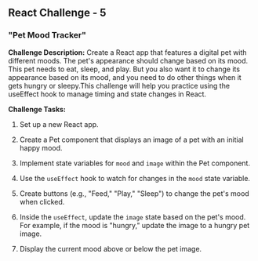 ## React Challenge - 5  
### "Pet Mood Tracker"

**Challenge Description:** Create a React app that features a digital pet with different moods. The pet's appearance should change based on its mood. This pet needs to eat, sleep, and play. But you also want it to change its appearance based on its mood, and you need to do other things when it gets hungry or sleepy.This challenge will help you practice using the useEffect hook to manage timing and state changes in React.


**Challenge Tasks:**

1. Set up a new React app.

2. Create a Pet component that displays an image of a pet with an initial happy mood.

3. Implement state variables for `mood` and `image` within the Pet component.

4. Use the `useEffect` hook to watch for changes in the `mood` state variable.

5. Create buttons (e.g., "Feed," "Play," "Sleep") to change the pet's mood when clicked.

6. Inside the `useEffect`, update the `image` state based on the pet's mood. For example, if the mood is "hungry," update the image to a hungry pet image.

7. Display the current mood above or below the pet image.
